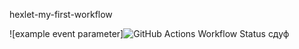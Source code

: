 hexlet-my-first-workflow

![example event parameter]![GitHub Actions Workflow Status](https://img.shields.io/github/actions/workflow/status/actions/toolkit/unit-tests.yml)
сдуф